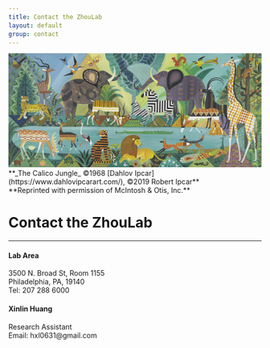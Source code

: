 ```yaml
---
title: Contact the ZhouLab
layout: default
group: contact
---
```


<img class="img-fluid mx-auto d-block" src="/static/img/contact_calico_jungle_dahlov_ipcar.jpg" alt="Calico Jungle by Dahlov Ipcar" style="paddig-bottom:0.5em;">
**_The Calico Jungle_ &copy;1968 [Dahlov Ipcar](https://www.dahlovipcarart.com/), &copy;2019 Robert Ipcar** <br>
**Reprinted with permission of McIntosh & Otis, Inc.**

# Contact the ZhouLab
---

<div class="row">

<div class="col-md-4">

  <h4>Lab Area </h4>
  3500 N. Broad St, Room 1155 <br>
  Philadelphia, PA, 19140  <br>
  Tel: 207 288 6000

</div>

<div class="col-md-4">

  <h4> Xinlin Huang</h4>
  Research Assistant <br>
  Email:  hxl0631@gmail.com  <br>
  

</div>

<div class="col-md-4">

  
 
</div>

</div>

